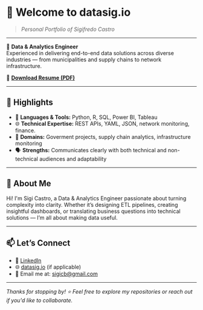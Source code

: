 # 👋 Welcome to **datasig.io**  
> _Personal Portfolio of Sigifredo Castro_

---

🎯 **Data & Analytics Engineer**  
Experienced in delivering end-to-end data solutions across diverse industries — from municipalities and supply chains to network infrastructure.

📄 [**Download Resume (PDF)**](/assets/Sigifredo%20Castro%20-%20CV.pdf)

---

## 🚀 Highlights

- 🐍 **Languages & Tools:** Python, R, SQL, Power BI, Tableau  
- 🌐 **Technical Expertise:** REST APIs, YAML, JSON, network monitoring, finance.  
- 🧠 **Domains:** Goverment projects, supply chain analytics, infrastructure monitoring  
- 🗣️ **Strengths:** Communicates clearly with both technical and non-technical audiences and adaptability

---

## 📌 About Me

Hi! I'm Sigi Castro, a Data & Analytics Engineer passionate about turning complexity into clarity. Whether it’s designing ETL pipelines, creating insightful dashboards, or translating business questions into technical solutions — I’m all about making data useful.

---

## 📫 Let’s Connect

- 💼 [LinkedIn](https://www.linkedin.com/in/sigifredocastro)
- 🌐 [datasig.io](https://datasig.io) (if applicable)
- 📧 Email me at: sigicb@gmail.com

---

_Thanks for stopping by! ⭐ Feel free to explore my repositories or reach out if you'd like to collaborate._


